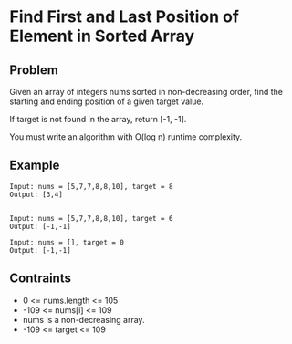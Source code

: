 # Find First and Last Position of Element in Sorted Array

## Problem

Given an array of integers nums sorted in non-decreasing order, find the starting and ending position of a given target value.

If target is not found in the array, return [-1, -1].

You must write an algorithm with O(log n) runtime complexity.

## Example

```text
Input: nums = [5,7,7,8,8,10], target = 8
Output: [3,4]
```

```text
```

```text
Input: nums = [5,7,7,8,8,10], target = 6
Output: [-1,-1]
```

```text
Input: nums = [], target = 0
Output: [-1,-1]
```

## Contraints

- 0 <= nums.length <= 105
- -109 <= nums[i] <= 109
- nums is a non-decreasing array.
- -109 <= target <= 109
